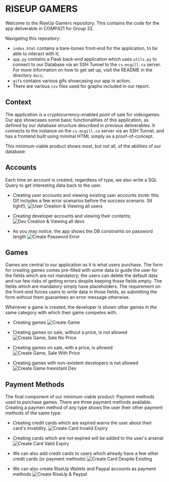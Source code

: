 # RISEUP GAMERS

Welcome to the RiseUp Gamers repository. This contains the code for the app deliverable in COMP421 for Group 32.

Navigating this repository:

* `index.html` contains a bare-bones front-end for the application, to be able to interact with it;
* `app.py` contains a Flask back-end application which uses `utils.py` to connect to our Database via an SSH Tunnel to the `cs.mcgill.ca` server. For more information on how to get set up, visit the README in the directory `docs`;
* `gifs` contains various gifs showcasing our app in action;
* There are various `csv` files used for graphs included in our report.

## Context

The application is a cryptocurrency-enabled point of sale for videogames. Our app showcases some basic functionalities of this application, as defined by our database structure described in previous deliverables. It connects to the instance on the `cs.mcgill.ca` server via an SSH Tunnel, and has a frontend built using minimal HTML simply as a proof-of-concept.

This minimum viable product shows most, but not all, of the abilities of our database:

## Accounts
Each time an account is created, regardless of type, we also write a SQL Query to get interesting data back to the user.
* Creating user accounts and viewing existing user accounts (note: this Gif includes a few error scenarios before the success scenario. Sit tight!);
![User Creation & Viewing all users](gifs/create_user.gif)

* Creating developer accounts and viewing their contents;
![Dev Creation & Viewing all devs](gifs/create_dev.gif)

* As you may notice, the app shows the DB constraints on password length
![Create Password Error](gifs/create_dev_pw_length.gif)

## Games
Games are central to our application as it is what users purchase. The form for creating games comes pre-filled with some data to guide the user for the fields which are not mandatory; the users can delete the default data and run few risks of getting errors despite keeping those fields empty. The fields which are mandatory simply have placeholders. The requirement on the front-end forces users to write data in those fields, as submitting the form without them guarantees an error message otherwise.

Whenever a game is created, the developer is shown other games in the same category with which their game competes with.
* Creating games
![Create Game](gifs/create_game_view_all.gif)

* Creating games on sale, without a price, is not allowed
![Create Game, Sale No Price](gifs/create_game_sale_no_price.gif)

* Creating games on sale, with a price, is allowed
![Create Game, Sale With Price](gifs/create_game_sale.gif)

* Creating games with non-existent developers is not allowed
![Create Game Inexistant Dev](gifs/create_game_devnotexist.gif)

## Payment Methods
The final component of our minimum viable product: Payment methods used to purchase games. There are three payment methods available. Creating a paymen method of any type shows the user their other payment methods of the same type.

* Creating credit cards which are expired warns the user about their card's invalidity.
![Create Card Invalid Expiry](gifs/create_card_expired.gif)

* Creating cards which are not expired will be added to the user's arsenal
![Create Card Valid Expiry](gifs/create_card.gif)

* We can also add credit cards to users which already have a few other credit cards (or payment methods)
![Create Card Despite Existing](gifs/create_card_existing.gif)

* We can also create RiseUp Wallets and Paypal accounts as payment methods
![Create RiseUp & Paypal](create_riseup_and_paypal.gif)

